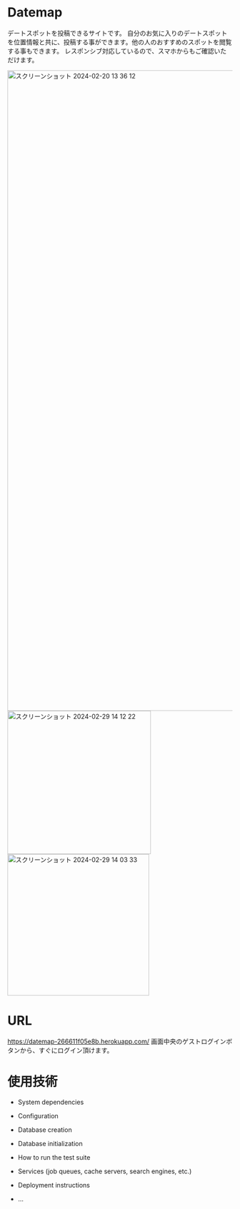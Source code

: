 # Datemap

デートスポットを投稿できるサイトです。
自分のお気に入りのデートスポットを位置情報と共に、投稿する事ができます。他の人のおすすめのスポットを閲覧する事もできます。
レスポンシブ対応しているので、スマホからもご確認いただけます。


<img width="1435" alt="スクリーンショット 2024-02-20 13 36 12" src="https://github.com/mitsuhiro27/Datemap/assets/98004666/1ea328ee-df81-4a20-baad-0829b29d7348">
<img width="321" alt="スクリーンショット 2024-02-29 14 12 22" src="https://github.com/mitsuhiro27/Datemap/assets/98004666/ac967599-826c-4c92-92f2-f56c10dcf66a">
<img width="317" alt="スクリーンショット 2024-02-29 14 03 33" src="https://github.com/mitsuhiro27/Datemap/assets/98004666/7cc77eed-098c-4005-b262-030fe1d20009">

# URL
https://datemap-266611f05e8b.herokuapp.com/
画面中央のゲストログインボタンから、すぐにログイン頂けます。

# 使用技術

* System dependencies

* Configuration

* Database creation

* Database initialization

* How to run the test suite

* Services (job queues, cache servers, search engines, etc.)

* Deployment instructions

* ...
